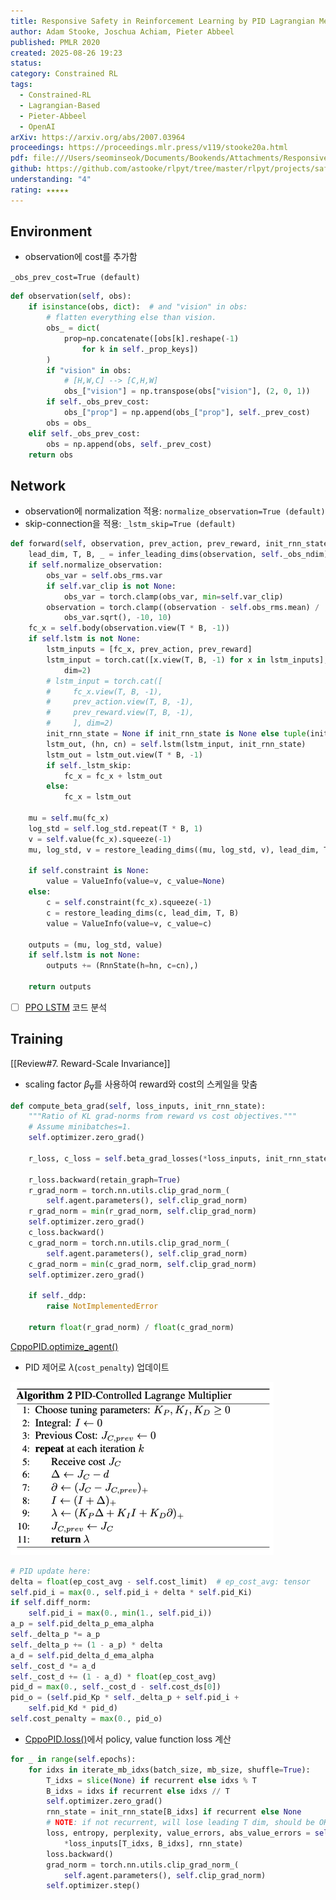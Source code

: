 ```yaml
---
title: Responsive Safety in Reinforcement Learning by PID Lagrangian Methods
author: Adam Stooke, Joschua Achiam, Pieter Abbeel
published: PMLR 2020
created: 2025-08-26 19:23
status:
category: Constrained RL
tags:
  - Constrained-RL
  - Lagrangian-Based
  - Pieter-Abbeel
  - OpenAI
arXiv: https://arxiv.org/abs/2007.03964
proceedings: https://proceedings.mlr.press/v119/stooke20a.html
pdf: file:///Users/seominseok/Documents/Bookends/Attachments/Responsive%20Safety%20in%20Reinforcement%20Learning%20by%20PID%20Lagrangian%20Methods.pdf
github: https://github.com/astooke/rlpyt/tree/master/rlpyt/projects/safe
understanding: "4"
rating: ★★★★★
---
```

## Environment

- observation에 cost를 추가함

`_obs_prev_cost=True (default)`

```python title:"SafetyGymWrapper.observation()" ref:https://github.com/astooke/rlpyt/blob/master/rlpyt/projects/safe/safety_gym_env.py#L85C5-L100C19
def observation(self, obs):
	if isinstance(obs, dict):  # and "vision" in obs:
		# flatten everything else than vision.
		obs_ = dict(
			prop=np.concatenate([obs[k].reshape(-1)
				for k in self._prop_keys])
		)
		if "vision" in obs:
			# [H,W,C] --> [C,H,W]
			obs_["vision"] = np.transpose(obs["vision"], (2, 0, 1))
		if self._obs_prev_cost:
			obs_["prop"] = np.append(obs_["prop"], self._prev_cost)
		obs = obs_
	elif self._obs_prev_cost:
		obs = np.append(obs, self._prev_cost)
	return obs
```


## Network

- observation에 normalization 적용: `normalize_observation=True (default)`
- skip-connection을 적용: `_lstm_skip=True (default)`

```python title:"CppoModel.forward()" ref:https://github.com/astooke/rlpyt/blob/master/rlpyt/projects/safe/cppo_model.py#L75C5-L117C23
def forward(self, observation, prev_action, prev_reward, init_rnn_state=None):
	lead_dim, T, B, _ = infer_leading_dims(observation, self._obs_ndim)
	if self.normalize_observation:
		obs_var = self.obs_rms.var
		if self.var_clip is not None:
			obs_var = torch.clamp(obs_var, min=self.var_clip)
		observation = torch.clamp((observation - self.obs_rms.mean) /
			obs_var.sqrt(), -10, 10)
	fc_x = self.body(observation.view(T * B, -1))
	if self.lstm is not None:
		lstm_inputs = [fc_x, prev_action, prev_reward]
		lstm_input = torch.cat([x.view(T, B, -1) for x in lstm_inputs],
			dim=2)
		# lstm_input = torch.cat([
		#     fc_x.view(T, B, -1),
		#     prev_action.view(T, B, -1),
		#     prev_reward.view(T, B, -1),
		#     ], dim=2)
		init_rnn_state = None if init_rnn_state is None else tuple(init_rnn_state)
		lstm_out, (hn, cn) = self.lstm(lstm_input, init_rnn_state)
		lstm_out = lstm_out.view(T * B, -1)
		if self._lstm_skip:
			fc_x = fc_x + lstm_out
		else:
			fc_x = lstm_out
	
	mu = self.mu(fc_x)
	log_std = self.log_std.repeat(T * B, 1)
	v = self.value(fc_x).squeeze(-1)
	mu, log_std, v = restore_leading_dims((mu, log_std, v), lead_dim, T, B)
	
	if self.constraint is None:
		value = ValueInfo(value=v, c_value=None)
	else:
		c = self.constraint(fc_x).squeeze(-1)
		c = restore_leading_dims(c, lead_dim, T, B)
		value = ValueInfo(value=v, c_value=c)
	
	outputs = (mu, log_std, value)
	if self.lstm is not None:
		outputs += (RnnState(h=hn, c=cn),)
	
	return outputs
```

- [ ] [PPO LSTM](https://github.com/seungeunrho/minimalRL/blob/master/ppo-lstm.py) 코드 분석

## Training

[[Review#7. Reward-Scale Invariance]]

- scaling factor $\beta_\nabla$를 사용하여 reward와 cost의 스케일을 맞춤

```python title:CppoPID.compute_beta_grad() ref:https://github.com/astooke/rlpyt/blob/master/rlpyt/projects/safe/cppo_pid.py#L522C5-L543C55
def compute_beta_grad(self, loss_inputs, init_rnn_state):
	"""Ratio of KL grad-norms from reward vs cost objectives."""
	# Assume minibatches=1.
	self.optimizer.zero_grad()
	
	r_loss, c_loss = self.beta_grad_losses(*loss_inputs, init_rnn_state)
	
	r_loss.backward(retain_graph=True)
	r_grad_norm = torch.nn.utils.clip_grad_norm_(
		self.agent.parameters(), self.clip_grad_norm)
	r_grad_norm = min(r_grad_norm, self.clip_grad_norm)
	self.optimizer.zero_grad()
	c_loss.backward()
	c_grad_norm = torch.nn.utils.clip_grad_norm_(
		self.agent.parameters(), self.clip_grad_norm)
	c_grad_norm = min(c_grad_norm, self.clip_grad_norm)
	self.optimizer.zero_grad()
	
	if self._ddp:
		raise NotImplementedError
	
	return float(r_grad_norm) / float(c_grad_norm)
```


[CppoPID.optimize_agent()](https://github.com/astooke/rlpyt/blob/master/rlpyt/projects/safe/cppo_pid.py#L132C5-L249C24)

- PID 제어로 $\lambda$(`cost_penalty`) 업데이트

![image](imgs/algorithm2.png)

```python
# PID update here:
delta = float(ep_cost_avg - self.cost_limit)  # ep_cost_avg: tensor
self.pid_i = max(0., self.pid_i + delta * self.pid_Ki)
if self.diff_norm:
	self.pid_i = max(0., min(1., self.pid_i))
a_p = self.pid_delta_p_ema_alpha
self._delta_p *= a_p
self._delta_p += (1 - a_p) * delta
a_d = self.pid_delta_d_ema_alpha
self._cost_d *= a_d
self._cost_d += (1 - a_d) * float(ep_cost_avg)
pid_d = max(0., self._cost_d - self.cost_ds[0])
pid_o = (self.pid_Kp * self._delta_p + self.pid_i +
	self.pid_Kd * pid_d)
self.cost_penalty = max(0., pid_o)
```


- [CppoPID.loss()](https://github.com/astooke/rlpyt/blob/master/rlpyt/projects/safe/cppo_pid.py#L251C5-L327C73)에서 policy, value function loss 계산

```python
for _ in range(self.epochs):
	for idxs in iterate_mb_idxs(batch_size, mb_size, shuffle=True):
		T_idxs = slice(None) if recurrent else idxs % T
		B_idxs = idxs if recurrent else idxs // T
		self.optimizer.zero_grad()
		rnn_state = init_rnn_state[B_idxs] if recurrent else None
		# NOTE: if not recurrent, will lose leading T dim, should be OK.
		loss, entropy, perplexity, value_errors, abs_value_errors = self.loss(
			*loss_inputs[T_idxs, B_idxs], rnn_state)
		loss.backward()
		grad_norm = torch.nn.utils.clip_grad_norm_(
			self.agent.parameters(), self.clip_grad_norm)
		self.optimizer.step()
```